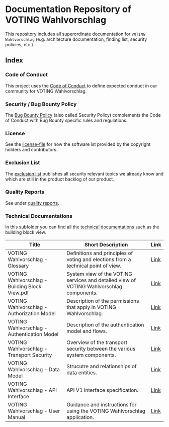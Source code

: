 # Documentation Repository of VOTING Wahlvorschlag

This repository includes all superordinate documentation for `VOTING Wahlvorschlag` (e.g. architecture documentation, finding list, security policies, etc.)

## Index

### Code of Conduct

This project uses the [Code of Conduct](./CODE_OF_CONDUCT.md) to define expected conduct in our community for VOTING Wahlvorschlag.

### Security / Bug Bounty Policy

The [Bug Bounty Policy](./SECURITY.md) (also called Security Policy) complements the Code of Conduct with Bug Bounty specific rules and regulations.

### License

See the [license-file](./LICENSE) for how the software ist provided by the copyright holders and contributors.

### Exclusion List

The [exclusion list](./Exclusions.pdf) publishes all security relevant topics we already know and which are still in the product backlog of our product.

### Quality Reports

See under [quality reports](./technical-documentations/quality-reports).

### Technical Documentations

In this subfolder you can find all the [technical documentations](./technical-documentations) such as the building block view.

|Title|Short Description|Link|
|---|---|---|
|VOTING Wahlvorschlag - Glossary| Definitions and principles of voting and elections from a technical point of view. | [Link](./technical-documentations/VOTING_Wahlvorschlag_Glossary.pdf)|
|VOTING Wahlvorschlag - Building Block View.pdf| System view of the VOTING services and detailed view of VOTING Wahlvorschlag components. | [Link](./technical-documentations/VOTING_Wahlvorschlag_Building_Block_View.pdf)|
|VOTING Wahlvorschlag - Authorization Model| Description of the permissions that apply in VOTING Wahlvorschlag. | [Link](./technical-documentations/VOTING_Wahlvorschlag_Authorization_Model.pdf)|
|VOTING Wahlvorschlag - Authentication Model| Description of the authentication model and flows. | [Link](./technical-documentations/VOTING_Wahlvorschlag_Authentication_Model.pdf)|
|VOTING Wahlvorschlag - Transport Security| Overview of the transport security between the various system components. | [Link](./technical-documentations/VOTING_Wahlvorschlag_Transport_Security.pdf)|
|VOTING Wahlvorschlag - Data Model| Strucutre and relationships of data entities. | [Link](./technical-documentations/VOTING_Wahlvorschlag_Data_Model.pdf)|
|VOTING Wahlvorschlag - API Interface| API V1 interface specification. | [Link](./technical-documentations/VOTING_Wahlvorschlag_API_Interface-V1.json)|
|VOTING Wahlvorschlag - User Manual| Guidance and instructions for using the VOTING Wahlvorschlag application. | [Link](./technical-documentations/VOTING_Wahlvorschlag_User_Manual.pdf)|
